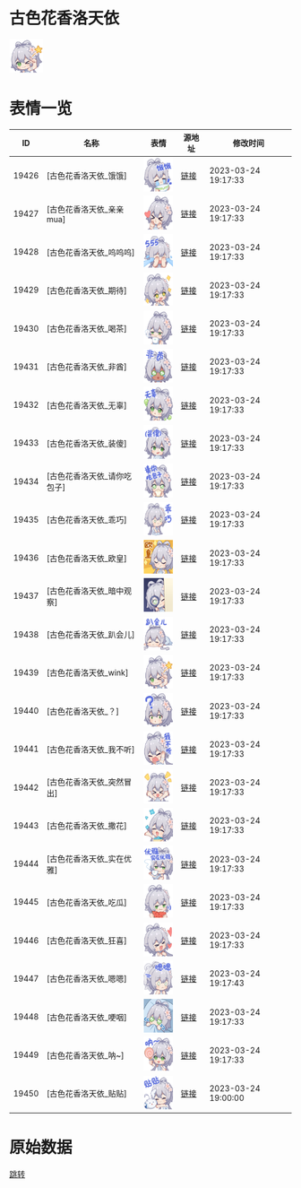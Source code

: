 # 古色花香洛天依

<img src="./cover.png" height="60" alt="cover" />

# 表情一览

|ID|名称|表情|源地址|修改时间|
|----|----|----|----|----|
|19426|[古色花香洛天依_饿饿]|<img src="./pic/019426_%5B古色花香洛天依_饿饿%5D.png" height="60" alt="饿饿"/>|[链接](https://i0.hdslb.com/bfs/garb/item/950cc2b2797eb0d8e3a2f88f8c020afd6685e279.png)|2023-03-24 19:17:33|
|19427|[古色花香洛天依_亲亲mua]|<img src="./pic/019427_%5B古色花香洛天依_亲亲mua%5D.png" height="60" alt="亲亲mua"/>|[链接](https://i0.hdslb.com/bfs/garb/item/a91642a0e6d053acbb6616cb3d9bcbd3a381ddd6.png)|2023-03-24 19:17:33|
|19428|[古色花香洛天依_呜呜呜]|<img src="./pic/019428_%5B古色花香洛天依_呜呜呜%5D.png" height="60" alt="呜呜呜"/>|[链接](https://i0.hdslb.com/bfs/garb/item/4d45fc3df977d5b50c1562149afb15bc1aa1674a.png)|2023-03-24 19:17:33|
|19429|[古色花香洛天依_期待]|<img src="./pic/019429_%5B古色花香洛天依_期待%5D.png" height="60" alt="期待"/>|[链接](https://i0.hdslb.com/bfs/garb/item/9411ae257748b157322ccdde03cdbd9f59968cbd.png)|2023-03-24 19:17:33|
|19430|[古色花香洛天依_喝茶]|<img src="./pic/019430_%5B古色花香洛天依_喝茶%5D.png" height="60" alt="喝茶"/>|[链接](https://i0.hdslb.com/bfs/garb/item/34b92a29cc7d9a4dde5c0f506eb371425cb797f6.png)|2023-03-24 19:17:33|
|19431|[古色花香洛天依_非酋]|<img src="./pic/019431_%5B古色花香洛天依_非酋%5D.png" height="60" alt="非酋"/>|[链接](https://i0.hdslb.com/bfs/garb/item/6eb3f26ae7c7bc09b113f7c1d3fd6e4411cba7ba.png)|2023-03-24 19:17:33|
|19432|[古色花香洛天依_无辜]|<img src="./pic/019432_%5B古色花香洛天依_无辜%5D.png" height="60" alt="无辜"/>|[链接](https://i0.hdslb.com/bfs/garb/item/7cddd1e52a2af22dcf0687e96f2a3b5bd063d724.png)|2023-03-24 19:17:33|
|19433|[古色花香洛天依_装傻]|<img src="./pic/019433_%5B古色花香洛天依_装傻%5D.png" height="60" alt="装傻"/>|[链接](https://i0.hdslb.com/bfs/garb/item/dd727af25341e3a35c635062ed53b348d8434b0b.png)|2023-03-24 19:17:33|
|19434|[古色花香洛天依_请你吃包子]|<img src="./pic/019434_%5B古色花香洛天依_请你吃包子%5D.png" height="60" alt="请你吃包子"/>|[链接](https://i0.hdslb.com/bfs/garb/item/bd7d7eafe538d8c7c0670bb7e00b7a906ca7b66e.png)|2023-03-24 19:17:33|
|19435|[古色花香洛天依_乖巧]|<img src="./pic/019435_%5B古色花香洛天依_乖巧%5D.png" height="60" alt="乖巧"/>|[链接](https://i0.hdslb.com/bfs/garb/item/ef2a2f95645e405af1ceb01c0e333342a1d90eb6.png)|2023-03-24 19:17:33|
|19436|[古色花香洛天依_欧皇]|<img src="./pic/019436_%5B古色花香洛天依_欧皇%5D.png" height="60" alt="欧皇"/>|[链接](https://i0.hdslb.com/bfs/garb/item/32c79a09fef52510377cec64d85ea91503036e5f.png)|2023-03-24 19:17:33|
|19437|[古色花香洛天依_暗中观察]|<img src="./pic/019437_%5B古色花香洛天依_暗中观察%5D.png" height="60" alt="暗中观察"/>|[链接](https://i0.hdslb.com/bfs/garb/item/107a9aae16b3f0805c91fa0989324e2b1ef809ca.png)|2023-03-24 19:17:33|
|19438|[古色花香洛天依_趴会儿]|<img src="./pic/019438_%5B古色花香洛天依_趴会儿%5D.png" height="60" alt="趴会儿"/>|[链接](https://i0.hdslb.com/bfs/garb/item/5ab30c98c5366046b1fbf00292394b78956cfbd0.png)|2023-03-24 19:17:33|
|19439|[古色花香洛天依_wink]|<img src="./pic/019439_%5B古色花香洛天依_wink%5D.png" height="60" alt="wink"/>|[链接](https://i0.hdslb.com/bfs/garb/item/a9a0332f0a2cabaf7b1e099c6897689e421ee12a.png)|2023-03-24 19:17:33|
|19440|[古色花香洛天依_？]|<img src="./pic/019440_%5B古色花香洛天依_？%5D.png" height="60" alt="？"/>|[链接](https://i0.hdslb.com/bfs/garb/item/7c67fed44c9c96f158c5e2393b48a4a8aef3d33a.png)|2023-03-24 19:17:33|
|19441|[古色花香洛天依_我不听]|<img src="./pic/019441_%5B古色花香洛天依_我不听%5D.png" height="60" alt="我不听"/>|[链接](https://i0.hdslb.com/bfs/garb/item/34b841e1f2e8983c14634def9887f65f641adbfd.png)|2023-03-24 19:17:33|
|19442|[古色花香洛天依_突然冒出]|<img src="./pic/019442_%5B古色花香洛天依_突然冒出%5D.png" height="60" alt="突然冒出"/>|[链接](https://i0.hdslb.com/bfs/garb/item/2ae3f32ed6678677c8c0ed3812b10b81571e0c68.png)|2023-03-24 19:17:33|
|19443|[古色花香洛天依_撒花]|<img src="./pic/019443_%5B古色花香洛天依_撒花%5D.png" height="60" alt="撒花"/>|[链接](https://i0.hdslb.com/bfs/garb/item/ba344fa47780d11bcf242fd85d5f896b98e19893.png)|2023-03-24 19:17:33|
|19444|[古色花香洛天依_实在优雅]|<img src="./pic/019444_%5B古色花香洛天依_实在优雅%5D.png" height="60" alt="实在优雅"/>|[链接](https://i0.hdslb.com/bfs/garb/item/c5d386d162e445e3dc2a49ad8dbb354e43b818aa.png)|2023-03-24 19:17:33|
|19445|[古色花香洛天依_吃瓜]|<img src="./pic/019445_%5B古色花香洛天依_吃瓜%5D.png" height="60" alt="吃瓜"/>|[链接](https://i0.hdslb.com/bfs/garb/item/082ca71286ad3697e7f999d536f3beb6085d42b6.png)|2023-03-24 19:17:33|
|19446|[古色花香洛天依_狂喜]|<img src="./pic/019446_%5B古色花香洛天依_狂喜%5D.png" height="60" alt="狂喜"/>|[链接](https://i0.hdslb.com/bfs/garb/item/9f6bc0b6e7b69402561aa8d8084292bf61bd1742.png)|2023-03-24 19:17:33|
|19447|[古色花香洛天依_嗯嗯]|<img src="./pic/019447_%5B古色花香洛天依_嗯嗯%5D.png" height="60" alt="嗯嗯"/>|[链接](https://i0.hdslb.com/bfs/garb/item/b26dbce4a1d89365c1f68570f914d4c705e3c54f.png)|2023-03-24 19:17:43|
|19448|[古色花香洛天依_哽咽]|<img src="./pic/019448_%5B古色花香洛天依_哽咽%5D.png" height="60" alt="哽咽"/>|[链接](https://i0.hdslb.com/bfs/garb/item/c067d26a81c21bc114b9b23d55455e5cc832508b.png)|2023-03-24 19:17:33|
|19449|[古色花香洛天依_呐~]|<img src="./pic/019449_%5B古色花香洛天依_呐~%5D.png" height="60" alt="呐~"/>|[链接](https://i0.hdslb.com/bfs/garb/item/93b04b7be865fde04a22200204d39e3cb07f924f.png)|2023-03-24 19:17:33|
|19450|[古色花香洛天依_贴贴]|<img src="./pic/019450_%5B古色花香洛天依_贴贴%5D.png" height="60" alt="贴贴"/>|[链接](https://i0.hdslb.com/bfs/garb/item/14830657a12203a0eecec49885447b931608c4ea.png)|2023-03-24 19:00:00|

# 原始数据

[跳转](./raw.json)

